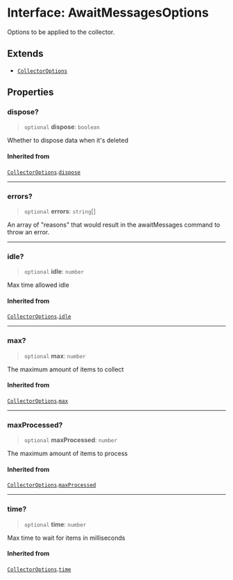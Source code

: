 # Interface: AwaitMessagesOptions

Options to be applied to the collector.

## Extends

- [`CollectorOptions`](/api/structures/Collector/interfaces/CollectorOptions.md)

## Properties

### dispose?

> `optional` **dispose**: `boolean`

Whether to dispose data when it's deleted

#### Inherited from

[`CollectorOptions`](/api/structures/Collector/interfaces/CollectorOptions.md).[`dispose`](/api/structures/Collector/interfaces/CollectorOptions.md#dispose)

***

### errors?

> `optional` **errors**: `string`[]

An array of "reasons" that would result in the awaitMessages command to throw an error.

***

### idle?

> `optional` **idle**: `number`

Max time allowed idle

#### Inherited from

[`CollectorOptions`](/api/structures/Collector/interfaces/CollectorOptions.md).[`idle`](/api/structures/Collector/interfaces/CollectorOptions.md#idle)

***

### max?

> `optional` **max**: `number`

The maximum amount of items to collect

#### Inherited from

[`CollectorOptions`](/api/structures/Collector/interfaces/CollectorOptions.md).[`max`](/api/structures/Collector/interfaces/CollectorOptions.md#max)

***

### maxProcessed?

> `optional` **maxProcessed**: `number`

The maximum amount of items to process

#### Inherited from

[`CollectorOptions`](/api/structures/Collector/interfaces/CollectorOptions.md).[`maxProcessed`](/api/structures/Collector/interfaces/CollectorOptions.md#maxprocessed)

***

### time?

> `optional` **time**: `number`

Max time to wait for items in milliseconds

#### Inherited from

[`CollectorOptions`](/api/structures/Collector/interfaces/CollectorOptions.md).[`time`](/api/structures/Collector/interfaces/CollectorOptions.md#time)
